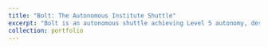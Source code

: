 ```yaml
---
title: "Bolt: The Autonomous Institute Shuttle"
excerpt: "Bolt is an autonomous shuttle achieving Level 5 autonomy, designed to navigate the IIT Madras campus. It incorporates advanced perception, planning, and control algorithms to ensure safe and efficient operation.<br/><img src='images/bolt.png' width='500'><img src='images/main.png' width='500'>"
collection: portfolio
---
```

